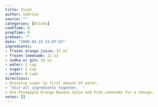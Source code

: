 ```yaml
---
title: Slush
author: Sabrina
source: ""
categories: [Drinks]
cookTime: 0
prepTime: 0
preheat: ""
date: "2009-03-13 21:07:53"
ingredients:
- frozen orange juice: 12 oz
- frozen lemonade: 12 oz
- vodka or gin: 26 oz
- water: 1 cup
- sugar: 1 cup
- water: 6 cups
directions:
- Dissolve sugar in first amount of water.
- 'Stir all ingredients together.  '
- Use Pineapple Orange Banana Juice and Pink Lemonade for a change.
notes: []
---
```



